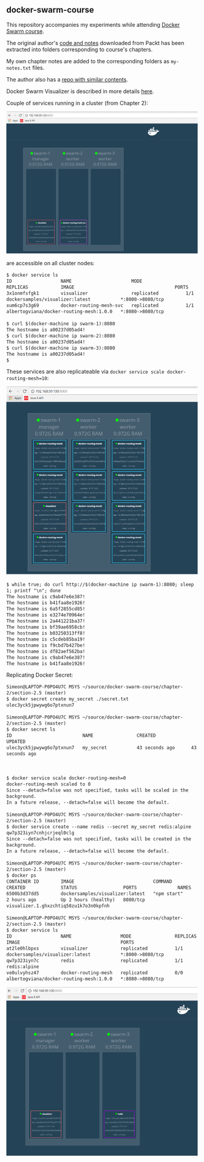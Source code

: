 ## docker-swarm-course

This repository accompanies my experiments while attending [Docker Swarm course](https://www.safaribooksonline.com/library/view/docker-swarm/9781788398251/). 

The original author's [code and notes](https://github.com/excelsiorsoft/docker-swarm-course/blob/master/V08278_Code.zip) downloaded from Packt has been extracted into folders corresponding to course's chapters.

My own chapter notes are added to the corresponding folders as `my-notes.txt` files.

The author also has a [repo with similar contents](https://github.com/albertogviana/docker-swarm-presentation).

Docker Swarm Visualizer is described in more details [here](https://github.com/dockersamples/docker-swarm-visualizer).

Couple of services running in a cluster (from Chapter 2): 

![](https://github.com/excelsiorsoft/docker-swarm-course/blob/master/chapter-2/services-deployed-in-a-swarm.PNG)

are accessible on all cluster nodes:
```
$ docker service ls
ID                  NAME                      MODE                REPLICAS            IMAGE                                     PORTS
3x1onmfsfgk1        visualizer                replicated          1/1                 dockersamples/visualizer:latest           *:8000->8080/tcp
xum6cp7s3g69        docker-routing-mesh-svc   replicated          1/1                 albertogviana/docker-routing-mesh:1.0.0   *:8080->8080/tcp

$ curl $(docker-machine ip swarm-1):8080
The hostname is a00237d05ad4!
$ curl $(docker-machine ip swarm-2):8080
The hostname is a00237d05ad4!
$ curl $(docker-machine ip swarm-3):8080
The hostname is a00237d05ad4!
$
```
These services are also replicateable via `docker service scale docker-routing-mesh=10`:

![](https://github.com/excelsiorsoft/docker-swarm-course/blob/master/chapter-2/replicated%20services.PNG)

```
$ while true; do curl http://$(docker-machine ip swarm-1):8080; sleep 1; printf "\n"; done
The hostname is c9ab47e6e387!
The hostname is b41faa8e1926!
The hostname is 6a5f2855cd85!
The hostname is e3274e70964e!
The hostname is 2a441221ba37!
The hostname is bf39ae6958cb!
The hostname is b03250313ff8!
The hostname is c5cdeb85ba19!
The hostname is f9cbd7b427be!
The hostname is df82aef562ba!
The hostname is c9ab47e6e387!
The hostname is b41faa8e1926!
```
Replicating Docker Secret:
```
Simeon@LAPTOP-P0PO4U7C MSYS ~/source/docker-swarm-course/chapter-2/section-2.5 (master)  
$ docker secret create my_secret ./secret.txt                                            
ulec3yck5jpwywg6o7ptxnun7                                                                
                                                                                         
Simeon@LAPTOP-P0PO4U7C MSYS ~/source/docker-swarm-course/chapter-2/section-2.5 (master)  
$ docker secret ls                                                                       
ID                          NAME                CREATED             UPDATED              
ulec3yck5jpwywg6o7ptxnun7   my_secret           43 seconds ago      43 seconds ago      



$ docker service scale docker-routing-mesh=0                                                                                                                                      
docker-routing-mesh scaled to 0                                                                                                                                                  
Since --detach=false was not specified, tasks will be scaled in the background.                                                                                                  
In a future release, --detach=false will become the default.                                                                                                                     
                                                                                                                                                                                 
Simeon@LAPTOP-P0PO4U7C MSYS ~/source/docker-swarm-course/chapter-2/section-2.5 (master)                                                                                          
$ docker service create --name redis --secret my_secret redis:alpine                                                                                                             
qw7p323iyn7cnhjcrjeql0clg                                                                                                                                                        
Since --detach=false was not specified, tasks will be created in the background.                                                                                                 
In a future release, --detach=false will become the default.                                                                                                                     
                                                                                                                                                                                 
Simeon@LAPTOP-P0PO4U7C MSYS ~/source/docker-swarm-course/chapter-2/section-2.5 (master)                                                                                          
$ docker ps                                                                                                                                                                      
CONTAINER ID        IMAGE                             COMMAND             CREATED             STATUS                 PORTS               NAMES                                   
6500b3d37dd5        dockersamples/visualizer:latest   "npm start"         2 hours ago         Up 2 hours (healthy)   8080/tcp            visualizer.1.ghxzchtiq58zu1k7o3n0kpfnh  
                                                                                                                                                                                 
Simeon@LAPTOP-P0PO4U7C MSYS ~/source/docker-swarm-course/chapter-2/section-2.5 (master)                                                                                          
$ docker service ls                                                                                                                                                              
ID                  NAME                  MODE                REPLICAS            IMAGE                                     PORTS                                                
at2le0hlbpxs        visualizer            replicated          1/1                 dockersamples/visualizer:latest           *:8000->8080/tcp                                     
qw7p323iyn7c        redis                 replicated          1/1                 redis:alpine                                                                                   
ve0ulvyhsz47        docker-routing-mesh   replicated          0/0                 albertogviana/docker-routing-mesh:1.0.0   *:8080->8080/tcp                                     

```
![](https://github.com/excelsiorsoft/docker-swarm-course/blob/master/chapter-2/visualizer%2Bredis.PNG)
                                                                                                                                                                                 
